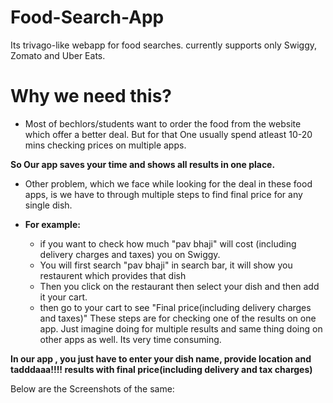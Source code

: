 # Food-Search-App
Its trivago-like webapp for food searches. currently supports only Swiggy, Zomato and Uber Eats.

# Why we need this?
- Most of bechlors/students want to order the food from the website which offer a better deal.
But for that One usually spend atleast 10-20 mins checking prices on multiple apps.

**So Our app saves your time and shows all results in one place.**
- Other problem, which we face while looking for the deal in these food apps, is we have to through multiple steps to find final price for any single dish.

- **For example:** 
  * if you want to check how much "pav bhaji" will cost (including delivery charges and taxes) you on Swiggy.
  * You will first search "pav bhaji" in search bar, it will show you restaurent which provides that dish
  * Then you click on the restaurant then select your dish and then add it your cart.
  * then go to your cart to see "Final price(including delivery charges and taxes)"
These steps are for checking one of the results on one app. Just imagine doing for multiple results and same thing doing on other apps as well. Its very time consuming.

**In our app , you just have to enter your dish name, provide location and tadddaaa!!!! results with final price(including delivery and tax charges)**

Below are the Screenshots of the same:

